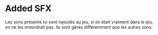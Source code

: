 # Added SFX

Les sons présents ici sont rajoutés au jeu, si on était vraiment dans le jeu, on ne les entendrait pas. Ils sont gérés différemment que les autres sons.